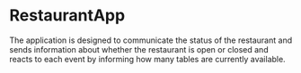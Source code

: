 # RestaurantApp

The application is designed to communicate the status of the restaurant and sends information about whether 
the restaurant is open or closed and reacts to each event by informing how many tables are currently available.
